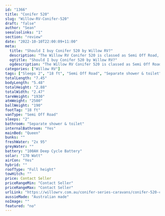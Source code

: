 ```yaml
---
id: "1366"
title: "Conifer 520"
slug: "Willow-RV-Conifer-520"
draft: "false"
author: "Sean"
seealsolinks: "1"
section: "review"
date: "2022-10-10T22:00:09+11:00"
meta:
  title: "Should I buy Conifer 520 by Willow RV?"
  description: "The Willow RV Conifer 520 is classed as Semi Off Road, and sleeps 2 people. It is Australian made and comes in at 18 ft. It generally has Separate shower & toilet."
  ogtitle: "Should I buy Conifer 520 by Willow RV?"
  ogdescription: "The Willow RV Conifer 520 is classed as Semi Off Road, and sleeps 2 people. It is Australian made and comes in at 18 ft. It generally has Separate shower & toilet."
categories: ["Willow RV"]
tags: ["Sleeps 2", "18 ft", "Semi Off Road", "Separate shower & toilet", "Full height", "Price Unknown", "Australian made"]
totalLength: "7.45"
bodyLength: "5.48"
totalHeight: "2.88"
totalWidth: "2.47"
tareWeight: "1930"
atmWeight: "2500"
ballWeight: "190"
footTag: "18 ft"
vanType: "Semi Off Road"
sleeps: "2"
bathroom: "Separate shower & toilet"
internalBathroom: "Yes"
mainBed: "Queen"
bunks: ""
freshWater: "2x 95"
greyWater: ""
battery: "100AH Deep Cycle Battery"
solar: "170 Watt"
airCon: "Yes"
hybrid: ""
roofType: "Full height"
towHitch: ""
price: Contact Seller
priceRangeMin: "Contact Seller"
priceRangeMax: "Contact Seller"
urlLink: "https://willowrv.com.au/conifer-series-caravans/conifer-520-caravan/"
aussieMade: "Australian made"
noImage: ""
featured: "no"
---
```

